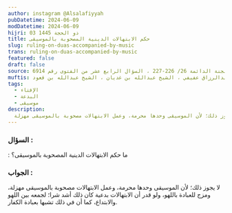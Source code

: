 ```yaml
---
author: instagram @Alsalafiyyah
pubDatetime: 2024-06-09
modDatetime: 2024-06-09
hijri: 03 ذو الحجة 1445
title: حكم الابتهالات الدينية المصحوبة بالموسيقى
slug: ruling-on-duas-accompanied-by-music
trans: ruling-on-duas-accompanied-by-music‏
featured: false
draft: false
source: فتاوى اللجنة الدائمة 26/ 226-227 ، السؤال الرابع عشر من الفتوى رقم 6914
muftis: الشيخ ابن باز ، الشيخ عبدالرزاق عفيفي ، الشيخ عبدالله بن غديان ، الشيخ عبدالله بن قعود
tags:
  - الإفتاء
  - البدعة
  - موسيقى
description:
  لا يجوز ذلك؛ لأن الموسيقى وحدها محرمة، وعمل الابتهالات مصحوبة بالموسيقى مهزلة
---
```



### السؤال : 
: ما حكم الابتهالات الدينية المصحوبة بالموسيقى؟

### الجواب :
لا يجوز ذلك؛ لأن الموسيقى وحدها محرمة، وعمل الابتهالات مصحوبة بالموسيقى مهزلة، ومزج للعبادة باللهو، ولو قدر أن الابتهالات بدعية كان ذلك أشد شرا؛ لجمعه بين اللهو والابتداع، كما أن في ذلك تشبها بعبادة الكفار.
